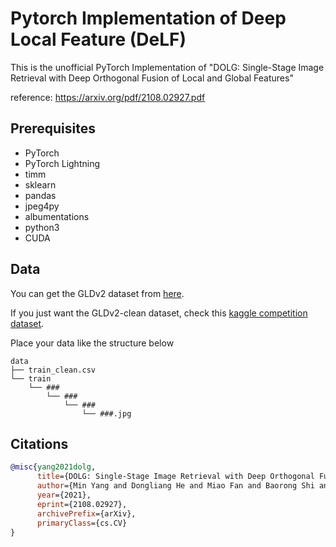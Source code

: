 
# Pytorch Implementation of Deep Local Feature (DeLF)

This is the unofficial PyTorch Implementation of "DOLG: Single-Stage Image Retrieval with Deep Orthogonal Fusion of Local and Global Features"

reference: https://arxiv.org/pdf/2108.02927.pdf


## Prerequisites

+ PyTorch
+ PyTorch Lightning
+ timm
+ sklearn
+ pandas
+ jpeg4py
+ albumentations
+ python3
+ CUDA

## Data

You can get the GLDv2 dataset from [here](https://github.com/cvdfoundation/google-landmark).

If you just want the GLDv2-clean dataset, check this [kaggle competition dataset](https://www.kaggle.com/c/landmark-retrieval-2021).

Place your data like the structure below

```
data
├── train_clean.csv
└── train
    └── ###
        └── ###
            └── ###
                └── ###.jpg
```

## Citations

```bibtex
@misc{yang2021dolg,
      title={DOLG: Single-Stage Image Retrieval with Deep Orthogonal Fusion of Local and Global Features}, 
      author={Min Yang and Dongliang He and Miao Fan and Baorong Shi and Xuetong Xue and Fu Li and Errui Ding and Jizhou Huang},
      year={2021},
      eprint={2108.02927},
      archivePrefix={arXiv},
      primaryClass={cs.CV}
}
```